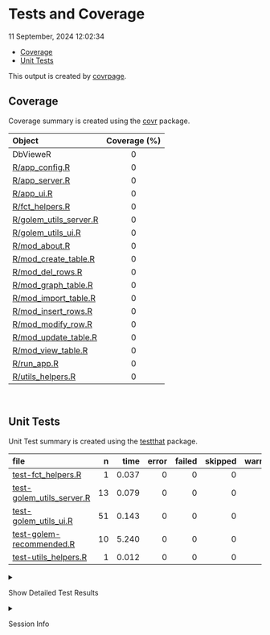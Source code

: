 Tests and Coverage
================
11 September, 2024 12:02:34

- [Coverage](#coverage)
- [Unit Tests](#unit-tests)

This output is created by
[covrpage](https://github.com/yonicd/covrpage).

## Coverage

Coverage summary is created using the
[covr](https://github.com/r-lib/covr) package.

| Object                                              | Coverage (%) |
|:----------------------------------------------------|:------------:|
| DbVieweR                                            |      0       |
| [R/app_config.R](../R/app_config.R)                 |      0       |
| [R/app_server.R](../R/app_server.R)                 |      0       |
| [R/app_ui.R](../R/app_ui.R)                         |      0       |
| [R/fct_helpers.R](../R/fct_helpers.R)               |      0       |
| [R/golem_utils_server.R](../R/golem_utils_server.R) |      0       |
| [R/golem_utils_ui.R](../R/golem_utils_ui.R)         |      0       |
| [R/mod_about.R](../R/mod_about.R)                   |      0       |
| [R/mod_create_table.R](../R/mod_create_table.R)     |      0       |
| [R/mod_del_rows.R](../R/mod_del_rows.R)             |      0       |
| [R/mod_graph_table.R](../R/mod_graph_table.R)       |      0       |
| [R/mod_import_table.R](../R/mod_import_table.R)     |      0       |
| [R/mod_insert_rows.R](../R/mod_insert_rows.R)       |      0       |
| [R/mod_modify_row.R](../R/mod_modify_row.R)         |      0       |
| [R/mod_update_table.R](../R/mod_update_table.R)     |      0       |
| [R/mod_view_table.R](../R/mod_view_table.R)         |      0       |
| [R/run_app.R](../R/run_app.R)                       |      0       |
| [R/utils_helpers.R](../R/utils_helpers.R)           |      0       |

<br>

## Unit Tests

Unit Test summary is created using the
[testthat](https://github.com/r-lib/testthat) package.

| file | n | time | error | failed | skipped | warning |
|:---|---:|---:|---:|---:|---:|---:|
| [test-fct_helpers.R](testthat/test-fct_helpers.R) | 1 | 0.037 | 0 | 0 | 0 | 0 |
| [test-golem_utils_server.R](testthat/test-golem_utils_server.R) | 13 | 0.079 | 0 | 0 | 0 | 0 |
| [test-golem_utils_ui.R](testthat/test-golem_utils_ui.R) | 51 | 0.143 | 0 | 0 | 0 | 0 |
| [test-golem-recommended.R](testthat/test-golem-recommended.R) | 10 | 5.240 | 0 | 0 | 0 | 0 |
| [test-utils_helpers.R](testthat/test-utils_helpers.R) | 1 | 0.012 | 0 | 0 | 0 | 0 |

<details closed>

<summary>

Show Detailed Test Results
</summary>

| file | context | test | status | n | time |
|:---|:---|:---|:---|---:|---:|
| [test-fct_helpers.R](testthat/test-fct_helpers.R#L2) | fct_helpers | multiplication works | PASS | 1 | 0.037 |
| [test-golem_utils_server.R](testthat/test-golem_utils_server.R#L2) | golem_utils_server | not_in works | PASS | 2 | 0.019 |
| [test-golem_utils_server.R](testthat/test-golem_utils_server.R#L7) | golem_utils_server | not_null works | PASS | 2 | 0.012 |
| [test-golem_utils_server.R](testthat/test-golem_utils_server.R#L12) | golem_utils_server | not_na works | PASS | 2 | 0.011 |
| [test-golem_utils_server.R](testthat/test-golem_utils_server.R#L17_L22) | golem_utils_server | drop_nulls works | PASS | 1 | 0.016 |
| [test-golem_utils_server.R](testthat/test-golem_utils_server.R#L26_L29) | golem_utils_server | %\|\|% works | PASS | 2 | 0.006 |
| [test-golem_utils_server.R](testthat/test-golem_utils_server.R#L37_L40) | golem_utils_server | %\|NA\|% works | PASS | 2 | 0.005 |
| [test-golem_utils_server.R](testthat/test-golem_utils_server.R#L48_L50) | golem_utils_server | rv and rvtl work | PASS | 2 | 0.010 |
| [test-golem_utils_ui.R](testthat/test-golem_utils_ui.R#L2) | golem_utils_ui | Test with_red_star works | PASS | 2 | 0.021 |
| [test-golem_utils_ui.R](testthat/test-golem_utils_ui.R#L10) | golem_utils_ui | Test list_to_li works | PASS | 3 | 0.010 |
| [test-golem_utils_ui.R](testthat/test-golem_utils_ui.R#L22_L28) | golem_utils_ui | Test list_to_p works | PASS | 3 | 0.010 |
| [test-golem_utils_ui.R](testthat/test-golem_utils_ui.R#L53) | golem_utils_ui | Test named_to_li works | PASS | 3 | 0.009 |
| [test-golem_utils_ui.R](testthat/test-golem_utils_ui.R#L66) | golem_utils_ui | Test tagRemoveAttributes works | PASS | 4 | 0.009 |
| [test-golem_utils_ui.R](testthat/test-golem_utils_ui.R#L82) | golem_utils_ui | Test undisplay works | PASS | 8 | 0.016 |
| [test-golem_utils_ui.R](testthat/test-golem_utils_ui.R#L110) | golem_utils_ui | Test display works | PASS | 4 | 0.008 |
| [test-golem_utils_ui.R](testthat/test-golem_utils_ui.R#L124) | golem_utils_ui | Test jq_hide works | PASS | 2 | 0.006 |
| [test-golem_utils_ui.R](testthat/test-golem_utils_ui.R#L132) | golem_utils_ui | Test rep_br works | PASS | 2 | 0.005 |
| [test-golem_utils_ui.R](testthat/test-golem_utils_ui.R#L140) | golem_utils_ui | Test enurl works | PASS | 2 | 0.017 |
| [test-golem_utils_ui.R](testthat/test-golem_utils_ui.R#L148) | golem_utils_ui | Test columns wrappers works | PASS | 16 | 0.026 |
| [test-golem_utils_ui.R](testthat/test-golem_utils_ui.R#L172) | golem_utils_ui | Test make_action_button works | PASS | 2 | 0.006 |
| [test-golem-recommended.R](testthat/test-golem-recommended.R#L3) | golem-recommended | app ui | PASS | 2 | 0.102 |
| [test-golem-recommended.R](testthat/test-golem-recommended.R#L13) | golem-recommended | app server | PASS | 4 | 0.029 |
| [test-golem-recommended.R](testthat/test-golem-recommended.R#L24_L26) | golem-recommended | app_sys works | PASS | 1 | 0.008 |
| [test-golem-recommended.R](testthat/test-golem-recommended.R#L36_L42) | golem-recommended | golem-config works | PASS | 2 | 0.015 |
| [test-golem-recommended.R](testthat/test-golem-recommended.R#L72) | golem-recommended | app launches | PASS | 1 | 5.086 |
| [test-utils_helpers.R](testthat/test-utils_helpers.R#L2) | utils_helpers | multiplication works | PASS | 1 | 0.012 |

</details>

<details>

<summary>

Session Info
</summary>

| Field    | Value                        |
|:---------|:-----------------------------|
| Version  | R version 4.3.1 (2023-06-16) |
| Platform | x86_64-pc-linux-gnu (64-bit) |
| Running  | Ubuntu 23.10                 |
| Language | en_US                        |
| Timezone | Asia/Tokyo                   |

| Package  | Version |
|:---------|:--------|
| testthat | 3.2.1   |
| covr     | 3.6.4   |
| covrpage | 0.2     |

</details>

<!--- Final Status : pass --->
